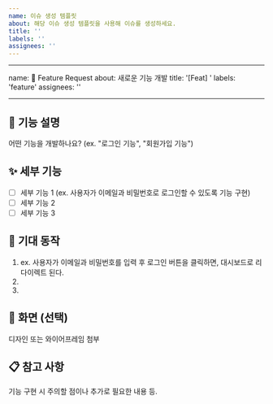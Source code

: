 ```yaml
---
name: 이슈 생성 템플릿
about: 해당 이슈 생성 템플릿을 사용해 이슈를 생성하세요.
title: ''
labels: ''
assignees: ''
---
```


---

name: 🚀 Feature Request
about: 새로운 기능 개발
title: '[Feat] '
labels: 'feature'
assignees: ''

---

## 📝 기능 설명

어떤 기능을 개발하나요? (ex. "로그인 기능", "회원가입 기능")

## ✨ 세부 기능

- [ ] 세부 기능 1 (ex. 사용자가 이메일과 비밀번호로 로그인할 수 있도록 기능 구현)
- [ ] 세부 기능 2
- [ ] 세부 기능 3

## 🔄 기대 동작

1. ex. 사용자가 이메일과 비밀번호를 입력 후 로그인 버튼을 클릭하면, 대시보드로 리다이렉트 된다.
2.
3.

## 🎨 화면 (선택)

디자인 또는 와이어프레임 첨부

## 📋 참고 사항

기능 구현 시 주의할 점이나 추가로 필요한 내용 등.
